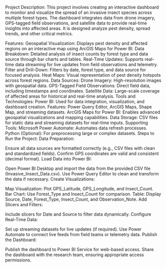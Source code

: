 Project Description:
This project involves creating an interactive dashboard to monitor and visualize the spread of an invasive insect species across multiple forest types. 
The dashboard integrates data from drone imagery, GPS-tagged field observations, and satellite data to provide real-time insights into affected areas. 
It is designed analyze pest density, spread trends, and other critical metrics.

Features:
Geospatial Visualization:
Displays pest density and affected regions on an interactive map using ArcGIS Maps for Power BI.
Data Breakdown:
Detailed analysis of insect counts by forest type and data source through bar charts and tables.
Real-Time Updates:
Supports real-time data streaming for live updates from field observations and telemetry.
Filter and Drill-Down:
Filters by date, forest type, and data source for focused analysis.
Heat Maps:
Visual representation of pest density hotspots across forest regions.
Data Sources:
Drone Imagery:
High-resolution images with geospatial data.
GPS-Tagged Field Observations:
Direct field data, including timestamps and coordinates.
Satellite Data:
Large-scale coverage of affected areas for historical and real-time analysis.
Tools and Technologies:
Power BI:
Used for data integration, visualization, and dashboard creation.
Features: Power Query Editor, ArcGIS Maps, Shape Map, and streaming datasets.
ArcGIS Maps for Power BI:
Enables advanced geospatial visualizations and mapping capabilities.
Data Storage:
CSV files for static data and streaming datasets for real-time inputs.
Supporting Tools:
Microsoft Power Automate: Automates data refresh processes.
Python (Optional): For preprocessing large or complex datasets.
Steps to Run the Project:
Data Preparation:

Ensure all data sources are formatted correctly (e.g., CSV files with clean and standardized fields).
Confirm GPS coordinates are valid and consistent (decimal format).
Load Data into Power BI:

Open Power BI Desktop and import the data from the provided CSV file (Invasive_Insect_Data.csv).
Use Power Query Editor to clean and transform the data if necessary.
Create Visualizations:

Map Visualization: Plot GPS_Latitude, GPS_Longitude, and Insect_Count.
Bar Chart: Use Forest_Type and Insect_Count for comparison.
Table: Display Source, Date, Forest_Type, Insect_Count, and Observation_Note.
Add Slicers and Filters:

Include slicers for Date and Source to filter data dynamically.
Configure Real-Time Data:

Set up streaming datasets for live updates (if required).
Use Power Automate to connect live feeds from field teams or telemetry data.
Publish the Dashboard:

Publish the dashboard to Power BI Service for web-based access.
Share the dashboard with the research team, ensuring appropriate access permissions.
